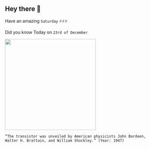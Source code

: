 ## Hey there 👋
Have an amazing `Saturday` ⚡⚡⚡

Did you know Today on `23rd of December`
 
 [<img src="https://upload.wikimedia.org/wikipedia/commons/b/bf/Replica-of-first-transistor.jpg" width="300" />](https://en.wikipedia.org/wiki/History_of_the_transistor) 
 ```
“The transistor was unveiled by American physicists John Bardeen, Walter H. Brattain, and William Shockley.” (Year: 1947)
```
